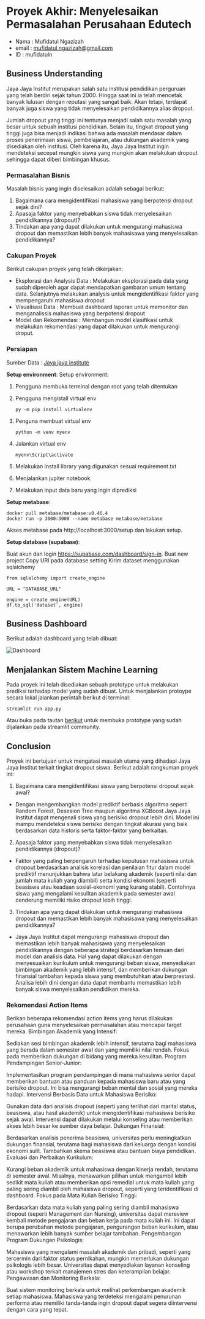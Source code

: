 # Proyek Akhir: Menyelesaikan Permasalahan Perusahaan Edutech

* Nama : Mufidatul Ngazizah
* email : mufidatul.ngazizah@gmail.com
* ID : mufidatuln

## Business Understanding
Jaya Jaya Institut merupakan salah satu institusi pendidikan perguruan yang telah berdiri sejak tahun 2000. Hingga saat ini ia telah mencetak banyak lulusan dengan reputasi yang sangat baik. Akan tetapi, terdapat banyak juga siswa yang tidak menyelesaikan pendidikannya alias dropout.

Jumlah dropout yang tinggi ini tentunya menjadi salah satu masalah yang besar untuk sebuah institusi pendidikan. Selain itu, tingkat dropout yang tinggi juga bisa menjadi indikasi bahwa ada masalah mendasar dalam proses penerimaan siswa, pembelajaran, atau dukungan akademik yang disediakan oleh institusi. Oleh karena itu, Jaya Jaya Institut ingin mendeteksi secepat mungkin siswa yang mungkin akan melakukan dropout sehingga dapat diberi bimbingan khusus. 

### Permasalahan Bisnis
Masalah bisnis yang ingin diselesaikan adalah sebagai berikut:
1. Bagaimana cara mengidentifikasi mahasiswa yang berpotensi dropout sejak dini?
2. Apasaja faktor yang menyebabkan siswa tidak menyelesaikan pendidikannya (dropout)?
3. Tindakan apa yang dapat dilakukan untuk mengurangi mahasiswa dropout dan memastikan lebih banyak mahasisawa yang menyelesaikan pendidikannya?

### Cakupan Proyek
Berikut cakupan proyek yang telah dikerjakan:
* Eksplorasi dan Analysis Data : Melakukan eksplorasi pada data yang sudah diperoleh agar dapat mendapatkan gambaran umum tentang data. Selanjutnya melakukan analysis untuk mengidentifikasi faktor yang mempengaruhi mahasiswa dropout
* Visualisasi Data : Membuat dashboard laporan untuk memonitor dan menganalissis mahasiswa yang berpotensi dropout
* Model dan Rekomendasi : Membangun model klasifikasi untuk melakukan rekomendasi yang dapat dilakukan untuk mengurangi droput.

### Persiapan

Sumber Data : [Jaya jaya institute]('data.csv')

**Setup environment**:
Setup environment:
1. Pengguna membuka terminal dengan root yang telah ditentukan
2. Pengguna mengistall virtual env
   
   ```
   py -m pip install virtualenv

   ```

4. Penguna membuat virtual env
   ```
   python -m venv myenv
   ```
   
4. Jalankan virtual env
   ```
   myenv\Script\activate
   ```
   
7. Melakukan install library yang digunakan sesuai requirement.txt
8. Menjalankan jupiter notebook
9. Melakukan input data baru yang ingin diprediksi

**Setup metabase**:

```
docker pull metabase/metabase:v0.46.4
docker run -p 3000:3000 --name metabase metabase/metabase
```

Akses metabase pada http://localhost:3000/setup dan lakukan setup.

**Setup database (supabase)**:

Buat akun dan login https://supabase.com/dashboard/sign-in.
Buat new project
Copy URI pada database setting
Kirim dataset menggunakan sqlalchemy

```
from sqlalchemy import create_engine

URL = "DATABASE_URL"

engine = create_engine(URL)
df.to_sql('dataset', engine)
```


## Business Dashboard
Berikut adalah dashboard yang telah dibuat:

![Dashboard](https://github.com/mufidatuln/Proyek-Menyelesaikan-Permasalahan-Institusi-Pendidikan/blob/main/Dashboard%20Monitoring%20Mahasiswa-1.jpg)



## Menjalankan Sistem Machine Learning
Pada proyek ini telah disediakan sebuah prototype untuk melakukan prediksi terhadap model yang sudah dibuat. Untuk menjalankan protoype secara lokal jalankan perintah berikut di terminal: 

```
streamlit run app.py
```
Atau buka pada tautan [berikut](https://proyek-menyelesaikan-permasalahan-institusi-pendidikan-ec9nqfx.streamlit.app/) untuk membuka prototype yang sudah dijalankan pada streamlit community.

## Conclusion
Proyek ini bertujuan untuk mengatasi masalah utama yang dihadapi Jaya Jaya Institut terkait tingkat dropout siswa. Berikut adalah rangkuman proyek ini:

1. Bagaimana cara mengidentifikasi siswa yang berpotensi dropout sejak awal?

- Dengan mengembangkan model prediktif berbasis algoritma seperti Random Forest, Desesion Tree maupun algoritma XGBoost Jaya Jaya Institut dapat mengenali siswa yang berisiko dropout lebih dini. Model ini mampu mendeteksi siswa berisiko dengan tingkat akurasi yang baik berdasarkan data historis serta faktor-faktor yang berkaitan.
  
2. Apasaja faktor yang menyebabkan siswa tidak menyelesaikan pendidikannya (dropout)?
- Faktor yang paling berpengaruh terhadap keputusan mahasiswa untuk dropout berdasarkan analisis korelasi dan penilaian fitur dalam model prediktif menunjukkan bahwa latar belakang akademik (seperti nilai dan jumlah mata kuliah yang diambil) serta kondisi ekonomi (seperti beasiswa atau keadaan sosial-ekonomi yang kurang stabil). Contohnya siswa yang mengalami kesulitan akademik pada semester awal cenderung memiliki risiko dropout lebih tinggi.

3. Tindakan apa yang dapat dilakukan untuk mengurangi mahasiswa dropout dan memastikan lebih banyak mahasisawa yang menyelesaikan pendidikannya?

- Jaya Jaya Institut dapat mengurangi mahasiswa dropout dan memastikan lebih banyak mahasisawa yang menyelesaikan pendidikannya dengan beberapa strategi berdasarkan temuan dari model dan analisis data. Hal yang dapat dilakukan dengan menyesuaikan kurikulum untuk mengurangi beban siswa, menyediakan bimbingan akademik yang lebih intensif, dan memberikan dukungan finansial tambahan kepada siswa yang membutuhkan atau berprestasi. Analisa lebih dini dengan data dapat membantu memastikan lebih banyak siswa menyelesaikan pendidikan mereka.

### Rekomendasi Action Items
Berikan beberapa rekomendasi action items yang harus dilakukan perusahaan guna menyelesaikan permasalahan atau mencapai target mereka.
Bimbingan Akademik yang Intensif:

Sediakan sesi bimbingan akademik lebih intensif, terutama bagi mahasiswa yang berada dalam semester awal dan yang memiliki nilai rendah. Fokus pada memberikan dukungan di bidang yang mereka kesulitan.
Program Pendampingan Senior-Junior:

Implementasikan program pendampingan di mana mahasiswa senior dapat memberikan bantuan atau panduan kepada mahasiswa baru atau yang berisiko dropout. Ini bisa mengurangi beban mental dan sosial yang mereka hadapi.
Intervensi Berbasis Data untuk Mahasiswa Berisiko:

Gunakan data dari analisis dropout (seperti yang terlihat dari marital status, beasiswa, atau hasil akademik) untuk mengidentifikasi mahasiswa berisiko sejak awal. Intervensi dapat dilakukan melalui konseling atau memberikan akses lebih besar ke sumber daya belajar.
Dukungan Finansial:

Berdasarkan analisis penerima beasiswa, universitas perlu meningkatkan dukungan finansial, terutama bagi mahasiswa dari keluarga dengan kondisi ekonomi sulit. Tambahkan skema beasiswa atau bantuan biaya pendidikan.
Evaluasi dan Perbaikan Kurikulum:

Kurangi beban akademik untuk mahasiswa dengan kinerja rendah, terutama di semester awal. Misalnya, menawarkan pilihan untuk mengambil lebih sedikit mata kuliah atau memberikan opsi remedial untuk mata kuliah yang paling sering diambil oleh mahasiswa dropout, seperti yang teridentifikasi di dashboard.
Fokus pada Mata Kuliah Berisiko Tinggi:

Berdasarkan data mata kuliah yang paling sering diambil mahasiswa dropout (seperti Management dan Nursing), universitas dapat mereview kembali metode pengajaran dan beban kerja pada mata kuliah ini. Ini dapat berupa perubahan metode pengajaran, pengurangan beban kurikulum, atau menawarkan lebih banyak sumber belajar tambahan.
Pengembangan Program Dukungan Psikologis:

Mahasiswa yang mengalami masalah akademik dan pribadi, seperti yang tercermin dari faktor status pernikahan, mungkin memerlukan dukungan psikologis lebih besar. Universitas dapat menyediakan layanan konseling atau workshop terkait manajemen stres dan keterampilan belajar.
Pengawasan dan Monitoring Berkala:

Buat sistem monitoring berkala untuk melihat perkembangan akademik setiap mahasiswa. Mahasiswa yang terdeteksi mengalami penurunan performa atau memiliki tanda-tanda ingin dropout dapat segera diintervensi dengan cara yang tepat.
